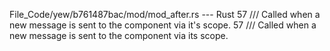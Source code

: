 File_Code/yew/b761487bac/mod/mod_after.rs --- Rust
57     /// Called when a new message is sent to the component via it's scope.                                                                                57     /// Called when a new message is sent to the component via its scope.

